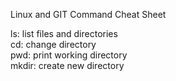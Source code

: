 Linux and GIT Command Cheat Sheet  

ls: list files and directories  
cd: change directory  
pwd: print working directory  
mkdir: create new directory  
